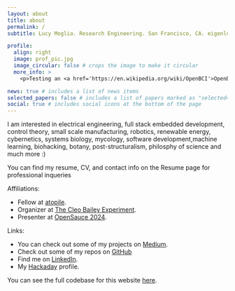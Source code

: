 ```yaml
---
layout: about
title: about
permalink: /
subtitle: Lucy Moglia. Research Engineering. San Francisco, CA. eigenlucy@proton.me.

profile:
  align: right
  image: prof_pic.jpg
  image_circular: false # crops the image to make it circular
  more_info: >
    <p>Testing an <a href='https://en.wikipedia.org/wiki/OpenBCI'>OpenBCI</a> at Clemson University :)</p>

news: true # includes a list of news items
selected_papers: false # includes a list of papers marked as "selected={true}"
social: true # includes social icons at the bottom of the page
---
```


<p>I am interested in electrical engineering, full stack embedded development, control theory, small scale manufacturing, robotics, renewable energy, cybernetics, systems biology, mycology, software development,machine learning, biohacking, botany, post-structuralism, philosphy of science and much more :)</p>
<p>You can find my resume, CV, and contact info on the Resume page for professional inqueries</p>


Affiliations:
<ul>
  <li>Fellow at <a href='https://atopile.io/'>atopile</a>.</li>
  <li>Organizer at <a href='https://www.cleobailey.org/'>The Cleo Bailey Experiment</a>.</li>
  <li>Presenter at <a href='https://opensauce.com/'>OpenSauce 2024</a>.</li>
</ul>

Links:
<ul>
  <li>You can check out some of my projects on <a href='https://medium.com/@machinegirl'>Medium</a>.</li>
  <li>Check out some of my repos on <a href='https://github.com/eigenlucy/'>GitHub</a></li>
  <li>Find me on <a href='https://www.linkedin.com/in/lucy-chambers-46b257303/'>LinkedIn</a>.</li>
  <li>My <a href ='https://hackaday.io/eigenlucy'>Hackaday</a> profile.</li>
</ul>



You can see the full codebase for this website <a href='https://github.com/eigenlucy/eigenlucy.github.io'>here</a>.
